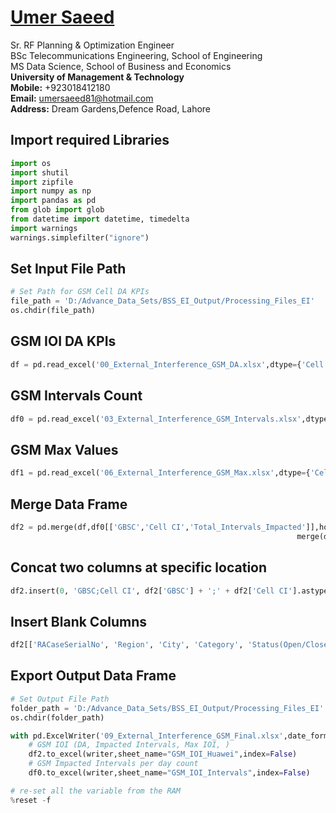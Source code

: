 #  [Umer Saeed](https://www.linkedin.com/in/engumersaeed/)
Sr. RF Planning & Optimization Engineer<br>
BSc Telecommunications Engineering, School of Engineering<br>
MS Data Science, School of Business and Economics<br>
**University of Management & Technology**<br>
**Mobile:**     +923018412180<br>
**Email:**  umersaeed81@hotmail.com<br>
**Address:** Dream Gardens,Defence Road, Lahore<br>

## Import required Libraries


```python
import os
import shutil
import zipfile
import numpy as np
import pandas as pd
from glob import glob
from datetime import datetime, timedelta
import warnings
warnings.simplefilter("ignore")
```

## Set Input File Path


```python
# Set Path for GSM Cell DA KPIs
file_path = 'D:/Advance_Data_Sets/BSS_EI_Output/Processing_Files_EI'
os.chdir(file_path)
```

## GSM IOI DA KPIs


```python
df = pd.read_excel('00_External_Interference_GSM_DA.xlsx',dtype={'Cell CI':str})
```

## GSM Intervals Count


```python
df0 = pd.read_excel('03_External_Interference_GSM_Intervals.xlsx',dtype={'Cell CI':str})
```

## GSM Max Values


```python
df1 = pd.read_excel('06_External_Interference_GSM_Max.xlsx',dtype={'Cell CI':str})
```

## Merge Data Frame


```python
df2 = pd.merge(df,df0[['GBSC','Cell CI','Total_Intervals_Impacted']],how='left',on=['GBSC','Cell CI']).\
                                                                merge(df1,how='left',on=['GBSC','Cell CI'])
```

## Concat two columns at specific location


```python
df2.insert(0, 'GBSC;Cell CI', df2['GBSC'] + ';' + df2['Cell CI'].astype(str))
```

## Insert Blank Columns


```python
df2[['RACaseSerialNo', 'Region', 'City', 'Category', 'Status(Open/Close)']] = ''
```

## Export Output Data Frame


```python
# Set Output File Path
folder_path = 'D:/Advance_Data_Sets/BSS_EI_Output/Processing_Files_EI'
os.chdir(folder_path)

with pd.ExcelWriter('09_External_Interference_GSM_Final.xlsx',date_format = 'dd-mm-yyyy',datetime_format='dd-mm-yyyy') as writer:
    # GSM IOI (DA, Impacted Intervals, Max IOI, )
    df2.to_excel(writer,sheet_name="GSM_IOI_Huawei",index=False)
    # GSM Impacted Intervals per day count
    df0.to_excel(writer,sheet_name="GSM_IOI_Intervals",index=False)
```


```python
# re-set all the variable from the RAM
%reset -f
```
